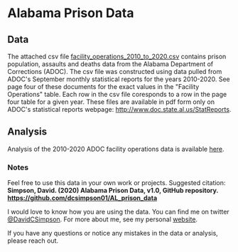 # Alabama Prison Data

## Data
The attached csv file [facility_operations_2010_to_2020.csv](https://github.com/dcsimpson01/AL_prison_data/blob/main/facility_operations_2010_to_2020.csv) contains prison population, assaults and deaths data from the Alabama Department of Corrections (ADOC). The csv file was constructed using data pulled from ADOC's September monthly statistical reports for the years 2010-2020. See page four of these documents for the exact values in the "Facility Operations" table. Each row in the csv file coresponds to a row in the page four table for a given year. These files are available in pdf form only on ADOC's statistical reports webpage: http://www.doc.state.al.us/StatReports.

## Analysis

Analysis of the 2010-2020 ADOC facility operations data is available [here](https://github.com/dcsimpson01/AL_prison_data/blob/main/ADOC_Facility_Operations_Analays_2010-2020.pdf).

### Notes
Feel free to use this data in your own work or projects. Suggested citation: **Simpson, David. (2020) Alabama Prison Data, v1.0, GitHub repository. https://github.com/dcsimpson01/AL_prison_data**

I would love to know how you are using the data. You can find me on twitter [@DavidCSimpson](https://twitter.com/DavidCSimpson). For more about me, see my personal [website](www.davidcsimpson.com).

If you have any questions or notice any mistakes in the data or analysis, please reach out.
